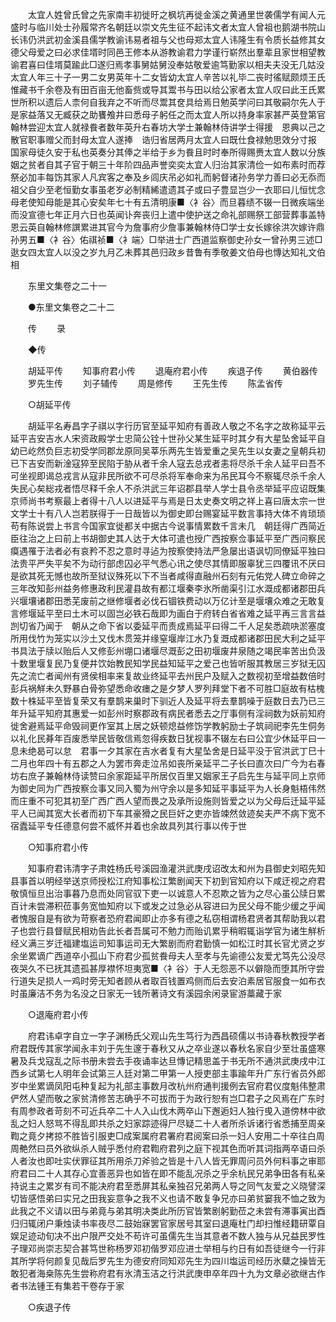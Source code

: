 <!-- { "loadSidebar": true } -->
　　太宜人姓曾氏曾之先家南丰初徙旴之枫坑再徙金溪之黄通里世袭儒学有闻人元盛时与临川处士孙履常齐名朝廷以崇文先生征不起讳文者太宜人曾祖也鹅湖书院山长讳仍洪武初金溪县儒学教谕讳易者祖与父也母郑太宜人讳隆生有令质长益修其女德父母爱之曰必求佳壻时同邑王修本从游教谕君力学谨行崭然出羣辈且家世相望教谕君喜曰佳壻莫踰此□遂归焉孝事舅姑舅没奉姑敬爱逾笃勤家以相夫夫没无几姑没太宜人年三十子一男二女男英年十二女皆幼太宜人辛苦以礼毕二丧时徭赋颇烦王氏惟藏书千余卷及有田百亩无他畜赀或导其鬻书与田以给公家者太宜人叹曰此王氏累世所积以遗后人柰何自我弃之不听而尽鬻其奁具给焉日勉英学问曰其敬嗣尔先人于是家益落又无臧获之助饔飧井曰悉母子躬任之而太宜人所以持身率家甚严英登第官翰林尝迎太宜人就禄飬者数年英升右春坊大学士兼翰林侍讲学士得援　恩典以己之散官职事赠父而封母太宜人遂捧　诰归省居两月太宜人曰既仕食禄勉思效分寸报　国家母徒久安于私也英奏分其俸之半给于乡为飬且时时奉所得赐赉太宜人数以分族姻之贫者自其子官于朝三十年阶四品声誉奕奕太宜人归治其家清俭一如布素时而荐祭必加丰每饬其家人凡宾客之奉及乡闾庆吊必如礼而躬督诸孙务学力善曰必无忝而祖父自少至老恒勤女事虽老岁必制精絺遣遗其子或曰子豊显岂少一衣耶曰儿恒忧念母老使知母能是其心安矣年七十有五清明康■〈衤谷〉而旦暮绩不辍一日微疾端坐而没宣德七年正月六日也英闻讣奔丧归上遣中使护送之命礼部赐祭工部营葬事盖特恩云英自翰林修譔累进其官今为詹事府少詹事兼翰林侍□学士女长嫁徐洪次嫁许鼎孙男五■〈衤谷〉佑祺祯■〈衤端〉□举进士广西道监察御史孙女一曾孙男三述□逖女四太宜人以没之岁九月乙未葬其邑归政乡昔鲁有季敬姜文伯母也慱达知礼文伯相 

　　东里文集卷之二十一 

　　●东里文集卷之二十二 

　　传 
　　录 

　　◆传 

　　胡延平传 
　　知事府君小传 
　　退庵府君小传 
　　疾退子传 
　　黄伯器传 
　　罗先生传 
　　刘子辅传 
　　周是修传 
　　王先生传 
　　陈孟省传 

　　○胡延平传 

　　胡延平名寿昌字子祺以字行历官至延平知府有善政人敬之不名字之故称延平云延平吉安吉水人宋资政殿学士忠简公铨十世孙父某生延平时其夕有大星坠舍延平自幼已屹然负巨志初受学同郡龙原同吴莘乐两先生皆爱重之吴先生以女妻之皇朝兵初已下吉安而新淦寇猝至民陷于胁从者千余人寇去总戎者恚将尽杀千余人延平曰吾不可坐视即谒总戎言从寇非民所欲不可尽杀将军奉命来为吊民耳今不察辄尽杀千余人失民心矣総戎者悟尽释千余人不杀洪武三年诏郡县举人学士县令丞举延平应诏既集京师尚书考察最上者得十八人以进延平与焉是日太史奏文明之祥上喜曰唐太宗一世文学士十有八人岂若朕得于一日哉皆以为御史即台赐宴延平数言事持大体不肯琐琐苟有陈说尝上书言今国家宜徙都关中据古今说事情累数千言未几　朝廷得广西简近臣往治之上曰前上书胡御史其人达于大体可遣也授广西按察佥事延平至广西问察民瘼遇罹于法者必有哀矜不忍之意时寻迠为按察使持法严急屡出语讽切同僚延平独曰法贵平严失平矣不为动行部虑囚必平气悉心讯之使尽其情即服辜犹三四覆讯不厌曰是欲其死无憾也故所至狱议殊死以下不当者咸得直融州石刻有元佑党人碑立命碎之三年改知彭州益务修惠政利民灌县故有都江堰秦李氷所凿渠引江水溉成都诸郡田兵兴堰壤诸郡田悉芜废前之继修堰者必伐石锢铁费动以万亿计至是堰壤众难之无敢复言修堰延平至曰土木可以固岂必铁石哉即为画白于府转白省省难之延平再三言言益剀切省乃闻于　朝从之命下省以委延平而责成焉延平曰得二千人足矣悉疏吷淤塞度所用伐竹为笼实以沙土又伐木贯笼并缘窒堰岸江水乃复溉成都诸郡田民大利之延平书具法于牍以贻后人又修彭州堋口诸堰尽溉彭之田初堰废井泉随之竭民率苦出负汲十数里堰复民乃复便井饮始教民知学民益知延平之爱己也皆听服其教居三岁狱无囚先之流亡者闻州有贤侯相率来复故业终延平去州民户及赋入之数视初至增益数倍时彭兵祸觧未久野暴白骨弥望悉命收瘗之是夕梦人罗列拜堂下者不可胜□庭故有枯槐数十株延平至皆复荣又有羣鹊来巢时下驯近人及延平将去羣鹊噪于庭数日去乃已三年升延平知府其惠爱一如彭州时察郡政有病民者悉去之厅事侧有淫祠数为妖前知府徙舍避焉延平命毁祠更作室其上居之妖顿熄益修饬学教躬励士子筑祠祀李先生侗务以礼化民朞年百废悉举民皆敬信焉忽得疾数日犹视事不辍左右曰公宜少休延平曰一息未绝曷可以怠　君事一夕其家在吉水者复有大星坠舍是日延平没于官洪武丁巳十二月也年四十有五郡之人为罢市奔走泣吊如丧所亲延平二子长曰直次曰广今为右春坊右庶子兼翰林侍读赞曰余家距延平所居仅百里又姻家王子启先生与延平同上京师为御史同为广西按察佥事又同入蜀为州守余以是多知延平事延平为人长身魁梧伟然而庄重不可犯其初至广西广西人望而畏之及承所设施则皆爱之以为父母后迁延平延平人已闻其宽大长者而初下车其豪猾之民巨奸之吏亦皆竦然敛迹矣夫严不病下宽不宿蠹延平专任德意何尝不威怀并着也余故具列其行事以传于世 

　　○知事府君小传 

　　知事府君讳清字子肃姓杨氏号溪园渔灌洪武庚戌诏改太和州为县御史刘昭先知县事首以明经举送京师授松江府知事松江繁剧闻天下初到官知府以下咸迂视之府君敬慎恒旦出治事暮乃息而处同官驭下吏一以诚意人不忍欺之皆为之尽心虽公牍日累百计未尝滞积莅事务宽恤知府以下或发之过急必从容进曰为民父母不能少缓之乎闻者愧服自是有欲为苛察者恐府君闻即止亦多有德之私窃相谓杨君贤者其帮助我以君子也尝行县督赋民相劝告此长者吾属可不勉力而贻讥累乎稍暇辄诣学官为诸生觧析经义满三岁迁福建塩运司知事运司无大繁剧而府君勤慎一如松江时其长官尤贤之岁余坐累谪广西道卒小孤山下府君少孤贫飬母夫人至孝与先谕德公友爱尤笃先公没尽夜哭久不已抚其遗孤甚厚襟怀坦夷宽■〈衤谷〉于人无怨恶不以僻隐而堕其所守尝行道失足损人一鸡时旁无知者顾从者取百钱置鸡侧而后去安泊素居官服食一如布衣时虽廉洁不务为名没之日家无一钱所著诗文有溪园余闲录宦游藁藏于家 

　　○退庵府君小传 

　　府君讳卓字自立一字子渊杨氏父观山先生笃行为西昌硕儒以书诗春秋教授学者府君既传其家学闻永丰刘于先生邃于春秋又从之卒业遂以春秋名家自少至壮虽盛寒暑及兵戈寇乱之际书册未尝去手夜诵率达旦慱记精思盖于书无所不通洪武庚戌中江西乡试第七人明年会试第三人廷对第二甲第一人授吏部主事踰年升广东行省员外郎岁中坐累谪凤阳屯种复起为礼部主事数月改杭州府通判援例去官府君仪度魁伟整肃俨然人望而敬之家贫清修苦志确乎不可拔而于为政行恕有岂□君子之风焉在广东时有周参政者苛刻不可近兵卒二十人入山伐木两卒山下邂逅妇人独行曵入道傍林中欲乱之妇人怒骂不得乱即共杀之妇家踪迹得尸尽疑二十人者所杀诉诸行省悉捕至周亲鞫之竟夕拷掠不胜皆引服吏□成案属府君署府君阅案曰杀一妇人安用二十卒往白周周艴然曰员外欲纵杀人贼乎悉付府君鞫府君列之庭下视其色而听其词指两卒语曰杀人者汝也即吐实伏罪征其所用杀刀斧验之皆是十八人皆无罪周问员外何料事之审耶府君曰二十人其存心宜善恶异也如皆在即不能乱况杀之乎余杭民兄弟争田各有私亲持说主之累岁有司不能决府君至悉屏其私亲独召兄弟两人导之同气友爱之义晓譬深切皆感悟弟曰实兄之田我妄意争之我不义也请不敢复争兄亦曰弟贫窭我不恤之致为此我之不义请以田与弟竟与弟其明决类此所历官皆繁剧躬勤莅之未尝有滞事寅出酉归归辄闭户秉烛读书率夜尽二鼓始寐罢官家居号其室曰退庵杜门却扫惟经籍研覃自娱足迹动旬决不出户限严交处不苟许可虽儒先生当其意者不数人独与从兄益民罗性子理邓尚崇志契合甚笃世称杨罗邓初偕罗邓应进士举相与约日有如吾徒继今一行非其所学将何颜复见哉后罗先生为德安府同知邓先生为四川塩运司经历氷糵之操皆无敢犯者海桒陈先生尝称府君有氷清玉洁之行洪武庚申卒年四十九为文章必欲继古作者书法锺王有集若干卷存于家 

　　○疾退子传 


